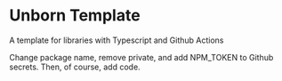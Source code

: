 # Unborn Template

A template for libraries with Typescript and Github Actions

Change package name, remove private, and add NPM_TOKEN to Github secrets. Then, of course, add code.